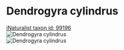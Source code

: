 
Dendrogyra cylindrus
====================
  
[iNaturalist taxon id: 99196](https://www.inaturalist.org/taxa/99196)  
![Dendrogyra cylindrus](https://inaturalist-open-data.s3.amazonaws.com/photos/170195166/medium.jpeg)  
![Dendrogyra cylindrus](https://inaturalist-open-data.s3.amazonaws.com/photos/170195166/medium.jpeg)